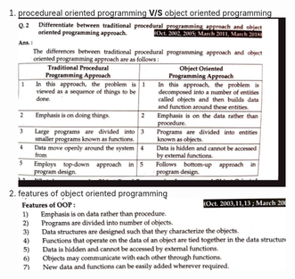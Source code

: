 1. procedureal oriented programming  **V/S**  object oriented programming 
![image](.attachments/a0378cbf5675896eaa6f6d5452bfc6119aa863c5.jpg)
2. features of object oriented programming
   ![image](.attachments/398fb22adf1de1d4f45af0737bbcae28f7412c74.jpg) 